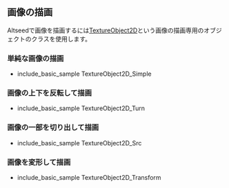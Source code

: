 ﻿
## 画像の描画

Altseedで画像を描画するには[TextureObject2D](./../Reference/2D/TextureObject2D.md)という画像の描画専用のオブジェクトのクラスを使用します。

### 単純な画像の描画

* include_basic_sample TextureObject2D_Simple

### 画像の上下を反転して描画

* include_basic_sample TextureObject2D_Turn

### 画像の一部を切り出して描画

* include_basic_sample TextureObject2D_Src

### 画像を変形して描画

* include_basic_sample TextureObject2D_Transform



